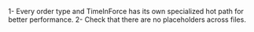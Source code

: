 1- Every order type and TimeInForce has its own specialized hot path for better performance.
2- Check that there are no placeholders across files.